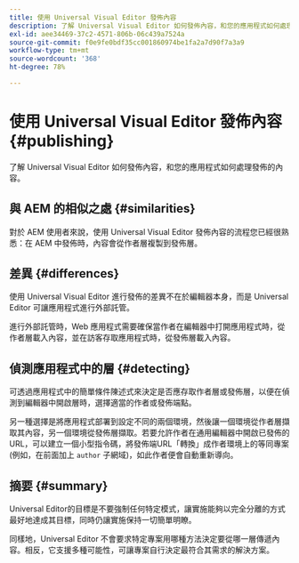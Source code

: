 ```yaml
---
title: 使用 Universal Visual Editor 發佈內容
description: 了解 Universal Visual Editor 如何發佈內容，和您的應用程式如何處理發佈的內容。
exl-id: aee34469-37c2-4571-806b-06c439a7524a
source-git-commit: f0e9fe0bdf35cc001860974be1fa2a7d90f7a3a9
workflow-type: tm+mt
source-wordcount: '368'
ht-degree: 78%

---
```


# 使用 Universal Visual Editor 發佈內容 {#publishing}

了解 Universal Visual Editor 如何發佈內容，和您的應用程式如何處理發佈的內容。

## 與 AEM 的相似之處 {#similarities}

對於 AEM 使用者來說，使用 Universal Visual Editor 發佈內容的流程您已經很熟悉：在 AEM 中發佈時，內容會從作者層複製到發佈層。

## 差異 {#differences}

使用 Universal Visual Editor 進行發佈的差異不在於編輯器本身，而是 Universal Editor 可讓應用程式進行外部託管。

進行外部託管時，Web 應用程式需要確保當作者在編輯器中打開應用程式時，從作者層載入內容，並在訪客存取應用程式時，從發佈層載入內容。

## 偵測應用程式中的層 {#detecting}

可透過應用程式中的簡單條件陳述式來決定是否應存取作者層或發佈層，以便在偵測到編輯器中開啟層時，選擇適當的作者或發佈端點。

另一種選擇是將應用程式部署到設定不同的兩個環境，然後讓一個環境從作者層擷取其內容，另一個環境從發佈層擷取。若要允許作者在通用編輯器中開啟已發佈的URL，可以建立一個小型指令碼，將發佈端URL「轉換」成作者環境上的等同專案(例如，在前面加上 `author` 子網域)，如此作者便會自動重新導向。

## 摘要 {#summary}

Universal Editor的目標是不要強制任何特定模式，讓實施能夠以完全分離的方式最好地達成其目標，同時仍讓實施保持一切簡單明瞭。

同樣地，Universal Editor 不會要求特定專案用哪種方法決定要從哪一層傳遞內容。相反，它支援多種可能性，可讓專案自行決定最符合其需求的解決方案。
